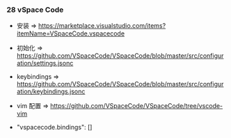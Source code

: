 ### 28 vSpace Code

- 安装 => https://marketplace.visualstudio.com/items?itemName=VSpaceCode.vspacecode

- 初始化 => https://github.com/VSpaceCode/VSpaceCode/blob/master/src/configuration/settings.jsonc

- keybindings => https://github.com/VSpaceCode/VSpaceCode/blob/master/src/configuration/keybindings.jsonc

- vim 配置 => https://github.com/VSpaceCode/VSpaceCode/tree/vscode-vim

- "vspacecode.bindings": []
